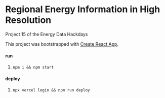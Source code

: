 # Regional Energy Information in High Resolution

Project 15 of the Energy Data Hackdays

This project was bootstrapped with [Create React App](https://github.com/facebook/create-react-app).

#### run
1. ``npm i && npm start``

#### deploy
1. ``npx vercel login && npm run deploy``
